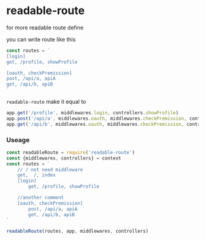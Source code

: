 # readable-route

for more readable route define

you can write route like this

```javascript
const routes = `
[login]
get, /profile, showProfile

[oauth, checkPremission]
post, /api/a, apiA
get, /api/b, apiB
`
```

`readable-route` make it equal to 

```javascript
app.get('/profile', middlewares.login, controllers.showProfile)
app.post('/api/a', middlewares.oauth, middlewares.checkPremission, controllers.apiA)
app.get('/api/b', middlewares.oauth, middlewares.checkPremission, controllers.apiB)
```

### Useage

```javascript
const readableRoute = require('readable-route') 
const {middlewares, controllers} = context
const routes = `
    // / not need middleware
    get,  /, index
    [login]
        get, /profile, showProfile

    //another comment
    [oauth, checkPremission]
        post, /api/a, apiA
        get, /api/b, apiB
`

readableRoute(routes, app, middlewares, controllers)
```
